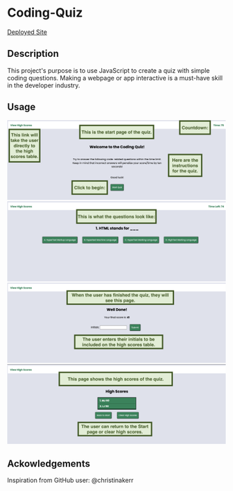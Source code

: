 # Coding-Quiz

<a href="https://l-jones-hub.github.io/Coding-Quiz/" title="Deployed Code Quiz" target="_blank">Deployed Site</a>

## Description

This project's purpose is to use JavaScript to create a quiz with simple coding questions. Making a webpage or app interactive is a must-have skill in the developer industry.

## Usage

![This shows the start page. This page includes instructions, a View High Scores link, and a Start button.](./assets/img/CQ1.png)
![This is an example of one of the question pages. Each question has four answer choices.](./assets/img/CQ2.png)
![The "Well Done" page will appear when the user finishes the quiz or if they run out of time. The user enters their initials to include their score in the High Scores table.](./assets/img/CQ3.png)
![This is the High Scores page. The user can see the saved high scores, clear the high scores, or go back to the Start Page.](./assets/img/CQ4.png)

## Ackowledgements

Inspiration from GitHub user: @christinakerr
